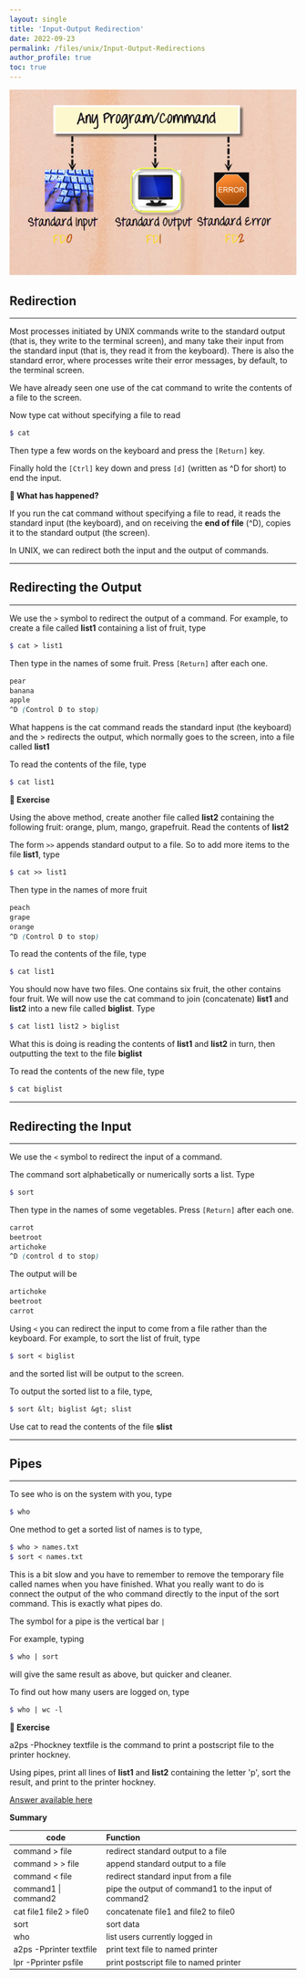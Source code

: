 ```yaml
---
layout: single
title: 'Input-Output Redirection'
date: 2022-09-23
permalink: /files/unix/Input-Output-Redirections
author_profile: true
toc: true
---
```


![Unix files system](/images/unix/Streams.webp)

## Redirection  
---
Most processes initiated by UNIX commands write to the standard output (that is, they write to the terminal screen), and many take their input from the standard input (that is, they read it from the keyboard). There is also the standard error, where processes write their error messages, by default, to the terminal screen.

We have already seen one use of the cat command to write the contents of a file to the screen.

Now type cat without specifying a file to read
```scss
$ cat
```
Then type a few words on the keyboard and press the `[Return]` key.

Finally hold the `[Ctrl]` key down and press `[d]` (written as ^D for short) to end the input.

<b>:loudspeaker: What has happened?</b>

If you run the cat command without specifying a file to read, it reads the standard input (the keyboard), and on receiving the **end of file** (^D), copies it to the standard output (the screen).

In UNIX, we can redirect both the input and the output of commands.

---
## Redirecting the Output  
---

We use the `>` symbol to redirect the output of a command. For example, to create a file called **list1** containing a list of fruit, type  

```scss
$ cat > list1
```

Then type in the names of some fruit. Press `[Return]` after each one.

```scss
pear  
banana  
apple  
^D (Control D to stop)
```

What happens is the cat command reads the standard input (the keyboard) and the > redirects the output, which normally goes to the screen, into a file called **list1**

To read the contents of the file, type

```scss
$ cat list1
```
<b>:loudspeaker: Exercise</b>

Using the above method, create another file called **list2** containing the following fruit: orange, plum, mango, grapefruit. Read the contents of **list2**

The form `>>` appends standard output to a file. So to add more items to the file **list1**, type

```scss
$ cat >> list1
```

Then type in the names of more fruit

```scss
peach  
grape  
orange  
^D (Control D to stop)
```

To read the contents of the file, type

```scss
$ cat list1
```

You should now have two files. One contains six fruit, the other contains four fruit. We will now use the cat command to join (concatenate) **list1** and **list2** into a new file called **biglist**. Type

```scss
$ cat list1 list2 > biglist
```

What this is doing is reading the contents of **list1** and **list2** in turn, then outputting the text to the file **biglist**

To read the contents of the new file, type

```scss
$ cat biglist
```

---
## Redirecting the Input  
---

We use the `<` symbol to redirect the input of a command.

The command sort alphabetically or numerically sorts a list. Type

```scss
$ sort
```

Then type in the names of some vegetables. Press `[Return]` after each one.

```scss
carrot  
beetroot  
artichoke  
^D (control d to stop)  
```

The output will be

```scss
artichoke  
beetroot  
carrot
```

Using `<` you can redirect the input to come from a file rather than the keyboard. For example, to sort the list of fruit, type

```scss
$ sort < biglist
```
and the sorted list will be output to the screen.

To output the sorted list to a file, type,

```scss
$ sort &lt; biglist &gt; slist
```
Use cat to read the contents of the file **slist**

---
## Pipes
---
To see who is on the system with you, type

```scss
$ who
```
One method to get a sorted list of names is to type,

```scss
$ who > names.txt  
$ sort < names.txt
```
This is a bit slow and you have to remember to remove the temporary file called names when you have finished. What you really want to do is connect the output of the who command directly to the input of the sort command. This is exactly what pipes do. 

The symbol for a pipe is the vertical bar `|`

For example, typing

```scss
$ who | sort
```
will give the same result as above, but quicker and cleaner.

To find out how many users are logged on, type

```scss
$ who | wc -l  
```
<b> :loudspeaker: Exercise </b>

a2ps -Phockney textfile is the command to print a postscript file to the printer hockney.

Using pipes, print all lines of **list1** and **list2** containing the letter 'p', sort the result, and print to the printer hockney.

[Answer available here](pipeanswer.html)

<b>Summary </b>

| code           | Function       |
| --- | :--- |
| command > file  | redirect standard output to a file |
| command > > file | append standard output to a file |
| command < file  | redirect standard input from a file |
| command1 \| command2  | pipe the output of command1 to the input of command2 |
| cat file1 file2 > file0 | concatenate file1 and file2 to file0 |
| sort  | sort data |
| who  | list users currently logged in |
| a2ps -Pprinter textfile | print text file to named printer |
| lpr -Pprinter psfile  | print postscript file to named printer |
